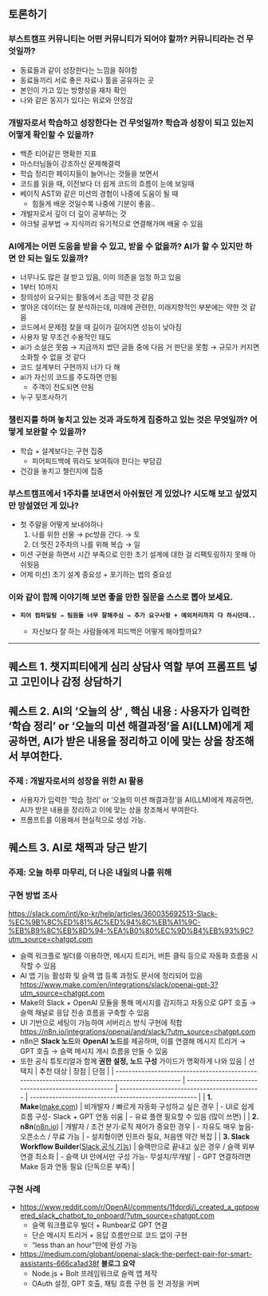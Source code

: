 ## 토론하기

### 부스트캠프 커뮤니티는 어떤 커뮤니티가 되어야 할까? 커뮤니티라는 건 무엇일까?

- 동료들과 같이 성장한다는 느낌을 줘야함
- 동료들끼리 서로 좋은 자료나 툴을 공유하는 곳
- 본인이 가고 있는 방향성을 재차 확인
- 나와 같은 동지가 있다는 위로와 안정감

### 개발자로서 학습하고 성장한다는 건 무엇일까? 학습과 성장이 되고 있는지 어떻게 확인할 수 있을까?

- 백준 티어같은 명확한 지표
- 마스터님들이 강조하신 문제해결력
- 학습 정리한 페이지들이 늘어나는 것들을 보면서
- 코드를 읽을 때, 이전보다 더 쉽게 코드의 흐름이 눈에 보일때
- 베이직 AST와 같은 미션의 경험이 나중에 도움이 될 때
  - 힘들게 배운 것일수록 나중에 기분이 좋음..
- 개발자로서 깊이 더 깊이 공부하는 것
- 야크털 공부법 → 지식끼리 유기적으로 연결해가며 배울 수 있음

### AI에게는 어떤 도움을 받을 수 있고, 받을 수 없을까? AI가 할 수 있지만 하면 안 되는 일도 있을까?

- 너무나도 많은 걸 받고 있음, 이미 의존을 엄청 하고 있음
- 1부터 10까지
- 창의성이 요구되는 활동에서 조금 약한 것 같음
- 쌓아온 데이터는 잘 분석하는데, 미래에 관련한, 미래지향적인 부분에는 약한 것 같음
- 코드에서 문제점 찾을 때 길이가 길어지면 성능이 낮아짐
- 사용자 말 무조건 수용적인 태도
- ai가 소설은 못씀 → 지금까지 썼던 글들 중에 다음 거 판단을 못함 → 규모가 커지면 소화할 수 없을 것 같다
- 코드 설계부터 구현까지 너가 다 해
- ai가 자신의 코드를 주도하면 안됨
  - 주객이 전도되면 안됨
- 누구 뒷조사하기

### 챌린지를 하며 놓치고 있는 것과 과도하게 집중하고 있는 것은 무엇일까? 어떻게 보완할 수 있을까?

- 학습 + 설계보다는 구현 집중
  - 피어피드백에 뭐라도 보여줘야 한다는 부담감
- 건강을 놓치고 챌린지에 집중

### 부스트캠프에서 1주차를 보내면서 아쉬웠던 게 있었나? 시도해 보고 싶었지만 망설였던 게 있나?

- 첫 주말을 어떻게 보내야하나
  1. 나를 위한 선물 → pc방을 간다. → 토
  2. 더 멋진 2주차의 나를 위해 복습 → 일
- 미션 구현을 하면서 시간 부족으로 인한 초기 설계에 대한 걸 리팩토링하지 못해 아쉬웟음
- 어제 미션) 초기 설계 중요성 + 포기하는 법의 중요성

### 이와 같이 함께 이야기해 보면 좋을 만한 질문을 스스로 뽑아 보세요.

- **`피어 컴파일링 → 팀원들 너무 잘해주심 → 추가 요구사항 + 예외처리까지 다 하시던데..`**

  - 자신보다 잘 하는 사람들에게 피드백은 어떻게 해야할까요?

---

## 퀘스트 1. 챗지피티에게 심리 상담사 역할 부여 프롬프트 넣고 고민이나 감정 상담하기

## 퀘스트 2. AI의 ‘오늘의 상’ , 핵심 내용 : 사용자가 입력한 ‘학습 정리’ or ‘오늘의 미션 해결과정’을 AI(LLM)에게 제공하면, AI가 받은 내용을 정리하고 이에 맞는 상을 창조해서 부여한다.

### 주제 : 개발자로서의 성장을 위한 AI 활용

- 사용자가 입력한 ‘학습 정리’ or ‘오늘의 미션 해결과정’을 AI(LLM)에게 제공하면, AI가 받은 내용을 정리하고 이에 맞는 상을 창조해서 부여한다.
- 프롬프트를 이용해서 현실적으로 생성 가능.

## 퀘스트 3. AI로 채찍과 당근 받기

### 주제: 오늘 하루 마무리, 더 나은 내일의 나를 위해

### 구현 방법 조사

https://slack.com/intl/ko-kr/help/articles/360035692513-Slack-%EC%9B%8C%ED%81%AC%ED%94%8C%EB%A1%9C-%EB%B9%8C%EB%8D%94-%EA%B0%80%EC%9D%B4%EB%93%9C?utm_source=chatgpt.com

- 슬랙 워크플로 빌더를 이용하면, 메시지 트리거, 버튼 클릭 등으로 자동화 흐름을 시작할 수 있음
- AI 앱 기능 활성화 및 슬랙 앱 등록 과정도 문서에 정리되어 있음
  https://www.make.com/en/integrations/slack/openai-gpt-3?utm_source=chatgpt.com
- Make의 Slack + OpenAI 모듈을 통해 메시지를 감지하고 자동으로 GPT 호출 → 슬랙 채널로 응답 전송 흐름을 구축할 수 있음
- UI 기반으로 세팅이 가능하여 서버리스 방식 구현에 적합
  https://n8n.io/integrations/openai/and/slack/?utm_source=chatgpt.com
- n8n은 **Slack 노드**와 **OpenAI 노드**를 제공하며, 이를 연결해 메시지 트리거 → GPT 호출 → 슬랙 메시지 게시 흐름을 만들 수 있음
- 또한 공식 튜토리얼과 함께 **권한 설정, 노드 구성** 가이드가 명확하게 나와 있음
  | 선택지 | 추천 대상 | 장점 | 단점 |
  | ---------------------------------------------------------------------------------------------- | --------------------------------------------------- | -------------------------------------------- | ---------------------------------------------------- |
  | **1. Make**([make.com](https://make.com/)) | 비개발자 / 빠르게 자동화 구성하고 싶은 경우 | - UI로 쉽게 흐름 구성- Slack + GPT 연동 쉬움 | - 유료 플랜 필요할 수 있음 (많이 쓰면) |
  | **2. n8n**([n8n.io](https://n8n.io/)) | 개발자 / 조건 분기·로직 제어가 중요한 경우 | - 자유도 매우 높음- 오픈소스 / 무료 가능 | - 설치형이면 인프라 필요, 처음엔 약간 복잡 |
  | **3. Slack Workflow Builder**([Slack 공식 기능](https://slack.com/help/articles/360035692513)) | 슬랙만으로 끝내고 싶은 경우 / 슬랙 외부 연결 최소화 | - 슬랙 UI 안에서만 구성 가능- 무설치/무개발 | - GPT 연결하려면 Make 등과 연동 필요 (단독으론 부족) |

### 구현 사례

- https://www.reddit.com/r/OpenAI/comments/1fdprdj/i_created_a_gptpowered_slack_chatbot_to_onboard/?utm_source=chatgpt.com
  - 슬랙 워크플로우 빌더 + Runbear로 GPT 연결
  - 단순 메시지 트리거 + 응답 흐름만으로 코드 없이 구현
  - “less than an hour”만에 완성 가능
- https://medium.com/globant/openai-slack-the-perfect-pair-for-smart-assistants-666ca1ad38f
  **블로그 요약**
  - Node.js + Bolt 프레임워크로 슬랙 앱 제작
  - OAuth 설정, GPT 호출, 채팅 흐름 구현 등 전 과정을 커버

